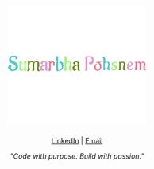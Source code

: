 <h1 align="center">
  <img src="SmrPohz.gif" alt="Sumarbha Pohsnem" />
</h1>

<p align="center">
  <a href="https://www.linkedin.com/in/sumarbha-pohsnem-75278a323" target="_blank">LinkedIn</a> |
  <a href="mailto:sumarpohz@gmail.com">Email</a>
</p>

<p align="center">
  <em>"Code with purpose. Build with passion."</em>
</p>
